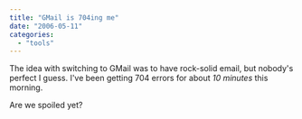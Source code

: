 ```yaml
---
title: "GMail is 704ing me"
date: "2006-05-11"
categories: 
  - "tools"
---
```


The idea with switching to GMail was to have rock-solid email, but nobody's perfect I guess. I've been getting 704 errors for about _10 minutes_ this morning.

Are we spoiled yet?
